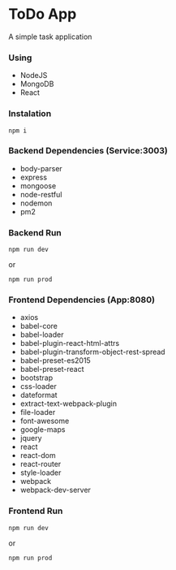 # ToDo App
A simple task application

### Using
- NodeJS
- MongoDB
- React

### Instalation
```
npm i
```

### Backend Dependencies (Service:3003)
- body-parser
- express
- mongoose
- node-restful
- nodemon
- pm2

### Backend Run
```
npm run dev
```
or
```
npm run prod
```

### Frontend Dependencies (App:8080)
- axios
- babel-core
- babel-loader
- babel-plugin-react-html-attrs
- babel-plugin-transform-object-rest-spread
- babel-preset-es2015
- babel-preset-react
- bootstrap
- css-loader
- dateformat
- extract-text-webpack-plugin
- file-loader
- font-awesome
- google-maps
- jquery
- react
- react-dom
- react-router
- style-loader
- webpack
- webpack-dev-server

### Frontend Run
```
npm run dev
```
or
```
npm run prod
```
